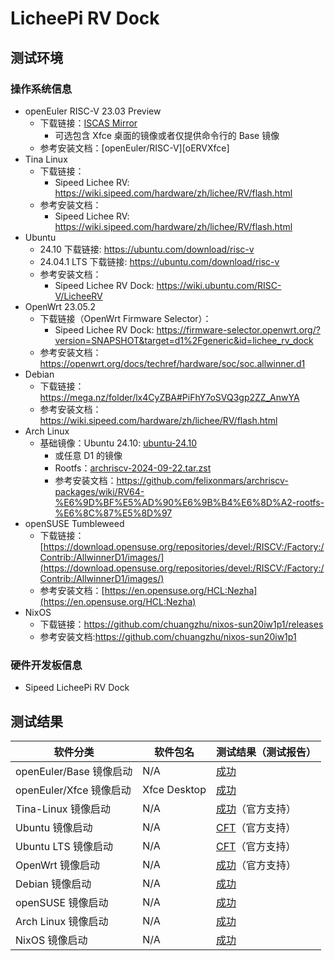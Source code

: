 # LicheePi RV Dock

## 测试环境

### 操作系统信息

- openEuler RISC-V 23.03 Preview
  - 下载链接：[ISCAS Mirror][oERVDL]
    - 可选包含 Xfce 桌面的镜像或者仅提供命令行的 Base 镜像
  - 参考安装文档：[openEuler/RISC-V][oERVXfce]
- Tina Linux
  - 下载链接：
    - Sipeed Lichee RV: https://wiki.sipeed.com/hardware/zh/lichee/RV/flash.html
  - 参考安装文档：
    - Sipeed Lichee RV: https://wiki.sipeed.com/hardware/zh/lichee/RV/flash.html
- Ubuntu 
  - 24.10 下载链接: https://ubuntu.com/download/risc-v
  - 24.04.1 LTS 下载链接: https://ubuntu.com/download/risc-v
  - 参考安装文档：
    - Sipeed Lichee RV Dock: https://wiki.ubuntu.com/RISC-V/LicheeRV
- OpenWrt 23.05.2
  - 下载链接（OpenWrt Firmware Selector）：
    - Sipeed Lichee RV Dock: https://firmware-selector.openwrt.org/?version=SNAPSHOT&target=d1%2Fgeneric&id=lichee_rv_dock
  - 参考安装文档：https://openwrt.org/docs/techref/hardware/soc/soc.allwinner.d1
- Debian
  - 下载链接：https://mega.nz/folder/lx4CyZBA#PiFhY7oSVQ3gp2ZZ_AnwYA
  - 参考安装文档：https://wiki.sipeed.com/hardware/zh/lichee/RV/flash.html
- Arch Linux
  - 基础镜像：Ubuntu 24.10: [ubuntu-24.10](https://ubuntu.com/download/risc-v) 
    - 或任意 D1 的镜像
    - Rootfs：[archriscv-2024-09-22.tar.zst](https://archriscv.felixc.at/images/archriscv-2024-09-22.tar.zst)
    - 参考安装文档：https://github.com/felixonmars/archriscv-packages/wiki/RV64-%E6%9D%BF%E5%AD%90%E6%9B%B4%E6%8D%A2-rootfs-%E6%8C%87%E5%8D%97
- openSUSE Tumbleweed
  - 下载链接：[https://download.opensuse.org/repositories/devel:/RISCV:/Factory:/Contrib:/AllwinnerD1/images/](https://download.opensuse.org/repositories/devel:/RISCV:/Factory:/Contrib:/AllwinnerD1/images/)
  - 参考安装文档：[https://en.opensuse.org/HCL:Nezha](https://en.opensuse.org/HCL:Nezha)
- NixOS
  - 下载链接：https://github.com/chuangzhu/nixos-sun20iw1p1/releases
  - 参考安装文档:https://github.com/chuangzhu/nixos-sun20iw1p1

### 硬件开发板信息

- Sipeed LicheePi RV Dock

## 测试结果

| 软件分类                | 软件包名     | 测试结果（测试报告）          |
|-------------------------|--------------|-------------------------------|
| openEuler/Base 镜像启动 | N/A          | [成功][oERV]                  |
| openEuler/Xfce 镜像启动 | Xfce Desktop | [成功][oERV]                  |
| Tina-Linux 镜像启动     | N/A          | [成功][TinaNezha]（官方支持） |
| Ubuntu 镜像启动         | N/A          | [CFT][Ubuntu]（官方支持）     |
| Ubuntu LTS 镜像启动     | N/A          | [CFT][Ubuntu-LTS]（官方支持） |
| OpenWrt 镜像启动        | N/A          | [成功][OpenWrt]（官方支持）   |
| Debian 镜像启动         | N/A          | [成功][Debian]                |
| openSUSE 镜像启动       | N/A          | [成功][openSUSE]              |
| Arch Linux 镜像启动     | N/A          | [成功][Arch]                  |
| NixOS 镜像启动          | N/A          | [成功][NixOS]                 |

[oERVDL]: https://mirror.iscas.ac.cn/openeuler-sig-riscv/openEuler-RISC-V/preview/openEuler-23.03-V1-riscv64/D1/
[oERV]: ./openEuler/README_zh.md
[TinaNezha]: ./TinaLinux/README_zh.md
[Ubuntu]: ./Ubuntu/README_zh.md
[Ubuntu-LTS]: ./Ubuntu/README_LTS_zh.md
[OpenWrt]: ./OpenWrt/README_zh.md
[Debian]: ./Debian/README_zh.md
[openSUSE]: ./openSUSE/README_zh.md
[Arch]: ./ArchLinux/README_zh.md
[NixOS]: ./NixOS/README_zh.md
